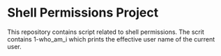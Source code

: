 # Shell Permissions Project

This repository contains script related to shell permissions. The scrit contains 1-who_am_i which prints the effective user name of the current user.
